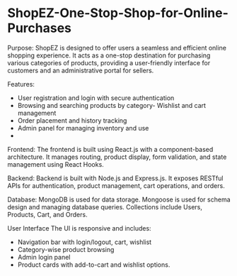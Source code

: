 # ShopEZ-One-Stop-Shop-for-Online-Purchases
 Purpose:
 ShopEZ is designed to offer users a seamless and efficient online shopping experience. It acts as a
 one-stop destination for purchasing various categories of products, providing a user-friendly
 interface for customers and an administrative portal for sellers.
 
 Features:
 - User registration and login with secure authentication
 - Browsing and searching products by category- Wishlist and cart management
 - Order placement and history tracking
 - Admin panel for managing inventory and use
 - 
 Frontend:
 The frontend is built using React.js with a component-based architecture. It manages routing,
 product display, form validation, and state management using React Hooks.

 Backend:
 Backend is built with Node.js and Express.js. It exposes RESTful APIs for authentication, product
management, cart operations, and orders.

 Database:
 MongoDB is used for data storage. Mongoose is used for schema design and managing database
 queries. Collections include Users, Products, Cart, and Orders.
 
 User Interface
 The UI is responsive and includes:
 - Navigation bar with login/logout, cart, wishlist
 - Category-wise product browsing
 - Admin login panel
 - Product cards with add-to-cart and wishlist   options.
